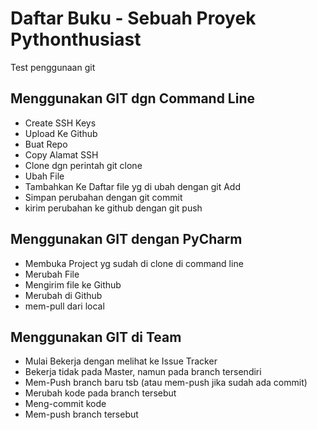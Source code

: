 # Daftar Buku - Sebuah Proyek Pythonthusiast
Test penggunaan git

## Menggunakan GIT dgn Command Line
- Create SSH Keys
- Upload Ke Github
- Buat Repo
- Copy Alamat SSH
- Clone dgn perintah git clone <alamat>
- Ubah File
- Tambahkan Ke Daftar file yg di ubah dengan git Add
- Simpan perubahan dengan git commit
- kirim perubahan ke github dengan git push

## Menggunakan GIT dengan PyCharm
- Membuka Project yg sudah di clone di command line
- Merubah File
- Mengirim file ke Github
- Merubah di Github
- mem-pull dari local

## Menggunakan GIT di Team
- Mulai Bekerja dengan melihat ke Issue Tracker
- Bekerja tidak pada Master, namun pada branch tersendiri
- Mem-Push branch baru tsb (atau mem-push jika sudah ada commit)
- Merubah kode pada branch tersebut
- Meng-commit kode
- Mem-push branch tersebut 

